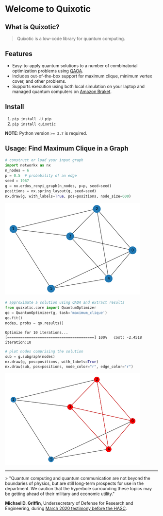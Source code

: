 # Welcome to Quixotic



## What is Quixotic?
> Quixotic is a low-code library for quantum computing.

## Features
- Easy-to-apply quantum solutions to a number of combinatorial optimization problems using [QAOA](https://arxiv.org/abs/1411.4028).
- Includes out-of-the-box support for maximum clique, minimum vertex cover, and other problems.
- Supports execution using both local simulation on your laptop and managed quantum computers on [Amazon Braket](https://aws.amazon.com/braket/).

## Install

1. `pip install -U pip`
2. `pip install quixotic`

**NOTE**: Python version `>= 3.7` is required.

## Usage: Find Maximum Clique in a Graph

```python
# construct or load your input graph
import networkx as nx
n_nodes = 6
p = 0.5  # probability of an edge
seed = 1967
g = nx.erdos_renyi_graph(n_nodes, p=p, seed=seed)
positions = nx.spring_layout(g, seed=seed)
nx.draw(g, with_labels=True, pos=positions, node_size=600)
```


![png](docs/images/output_5_0.png)


```python
# approximate a solution using QAOA and extract results
from quixotic.core import QuantumOptimizer
qo = QuantumOptimizer(g, task='maximum_clique')
qo.fit()
nodes, probs = qo.results()
```

    Optimize for 10 iterations...
    [========================================] 100%	  cost: -2.4518  iteration:10

```python
# plot nodes comprising the solution
sub = g.subgraph(nodes)
nx.draw(g, pos=positions, with_labels=True)
nx.draw(sub, pos=positions, node_color="r", edge_color="r")
```


![png](docs/images/output_7_0.png)


<hr style="border:1px solid gray"> </hr>
> "Quantum computing and quantum communication are not beyond the boundaries of physics, but are still long-term prospects for use in the department.  We caution that the hyperbole surrounding these topics may be getting ahead of their military and economic utility."

**Michael D. Griffin**,  Undersecretary of Defense for Research and Engineering, during [March 2020 testimony before the HASC](https://www.defense.gov/Explore/News/Article/Article/2110617/dod-should-focus-on-short-term-goals-in-quantum-science/).
